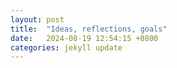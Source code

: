 ```yaml
---
layout: post
title:  "Ideas, reflections, goals"
date:   2024-08-19 12:54:15 +0800
categories: jekyll update
---
```

